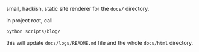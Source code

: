 small, hackish, static site renderer for the `docs/` directory.

in project root, call 
```shell
python scripts/blog/
```

this will update `docs/logs/README.md` file and the whole `docs/html` directory.

